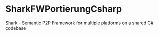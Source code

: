 # SharkFWPortierungCsharp
Shark - Semantic P2P Framework for multiple platforms on a shared C# codebase
